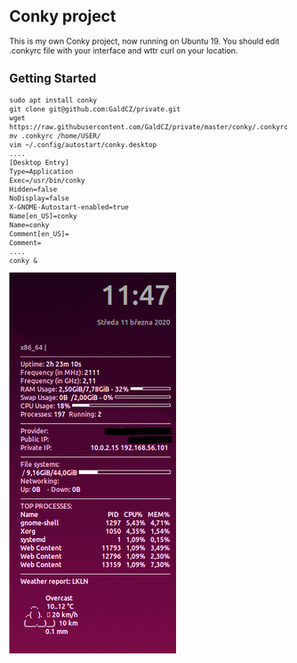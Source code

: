 # Conky project
This is my own Conky project, now running on Ubuntu 19.
You should edit .conkyrc file with your interface and wttr curl on your location.

## Getting Started
```
sudo apt install conky
git clone git@github.com:GaldCZ/private.git
wget https://raw.githubusercontent.com/GaldCZ/private/master/conky/.conkyrc
mv .conkyrc /home/USER/
vim ~/.config/autostart/conky.desktop
....
[Desktop Entry]
Type=Application
Exec=/usr/bin/conky
Hidden=false
NoDisplay=false
X-GNOME-Autostart-enabled=true
Name[en_US]=conky
Name=conky
Comment[en_US]=
Comment=
....
conky &
```
<img src="https://github.com/GaldCZ/private/blob/master/conky/conky.png">
